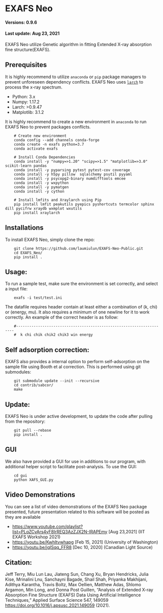 # EXAFS Neo
#### Versions: 0.9.6
#### Last update: Aug 23, 2021

EXAFS Neo utilize Genetic algorithm in fitting Extended X-ray absorption fine structure(EXAFS).

## Prerequisites
It is highly recommend to utilize `anaconda` or `pip` package managers to prevent unforeseen dependency conflicts. EXAFS Neo uses [`larch`](https://xraypy.github.io/xraylarch/) to process the x-ray spectrum.

  - Python: 3.x
  - Numpy: 1.17.2
  - Larch: >0.9.47
  - Matplotlib: 3.1.2

It is highly recommend to create a new environment in `anaconda` to run EXAFS Neo to prevent packages conflicts.

        # Create new environment
        conda config --add channels conda-forge
        conda create -n exafs python=3.7
        conda activate exafs

        # Install Conda Dependencies
        conda install -y "numpy=>1.20" "scipy=>1.5" "matplotlib=>3.0" scikit-learn pandas
        conda install -y pyparsing pytest pytest-cov coverage
        conda install -y h5py pillow  sqlalchemy psutil pyyaml
        conda install -y psycopg2-binary numdifftools emcee
        conda install -y wxpython
        conda install -y pymatgen
        conda install -y cython

        # Install lmfits and Xraylarch using Pip
        pip install lmfit peakutils pyepics pyshortcuts termcolor sphinx dill pycifrw xraydb wxmplot wxutils
        pip install xraylarch

## Installations
To install EXAFS Neo, simply clone the repo:

        git clone https://github.com/laumiulun/EXAFS-Neo-Public.git
        cd EXAFS_Neo/
        pip install .

## Usage:
To run a sample test, make sure the environment is set correctly, and select a input file:

        exafs -i test/test.ini

The datafile requires header contain at least either a combination of (k, chi) or (energy, mu). It also requires a minimum of one newline for it to work correctly. An example of the correct header is as follow:

        #---------------------------------------------------------------------
        #  k chi chik chik2 chik3 win energy

## Self adsorption correction:
EXAFS also provides a internal option to perform self-adsorption on the sample file using Booth et al correction. This is performed using git submodules:

        git submodule update --init --recursive
        cd contrib/sabcor/
        make
## Update:
EXAFS Neo is under active development, to update the code after pulling from the repository:

        git pull --rebase
        pip install .


## GUI
We also have provided a GUI for use in additions to our program, with additional helper script to facilitate post-analysis. To use the GUI:

        cd gui
        python XAFS_GUI.py


## Video Demonstrations
You can see a list of video demonstrations of the EXAFS Neo package presented, future presentation related to this software will be posted as they are available

- https://www.youtube.com/playlist?list=PLqZCvArs4yF8IrREQ3AzZJX2N-IRAPEmy [Aug 23,2021] (IIT EXAFS Workshop 2021)
- https://youtu.be/KwhItvwhapg [Feb 15, 2021] (University of Washington)
- https://youtu.be/jqISqq_FFR8 [Dec 10, 2020] (Canadian Light Source)

## Citation:

Jeff Terry, Miu Lun Lau, Jiateng Sun, Chang Xu, Bryan Hendricks, Julia Kise, Mrinalini Lnu, Sanchayni Bagade, Shail Shah, Priyanka Makhijani, Adithya Karantha, Travis Boltz, Max Oellien, Matthew Adas, Shlomo Argamon, Min Long, and Donna Post Guillen, “Analysis of Extended X-ray Absorption Fine Structure (EXAFS) Data Using Artificial Intelligence Techniques,” Applied Surface Science 547, 149059 https://doi.org/10.1016/j.apsusc.2021.149059 (2021).
